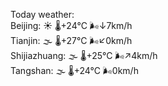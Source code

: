 Today weather:  
Beijing: ☀️ 🌡️+24°C 🌬️↓7km/h  
Tianjin: 🌫  🌡️+27°C 🌬️↙0km/h  
Shijiazhuang: 🌫  🌡️+25°C 🌬️↗4km/h  
Tangshan: 🌫  🌡️+24°C 🌬️0km/h  
